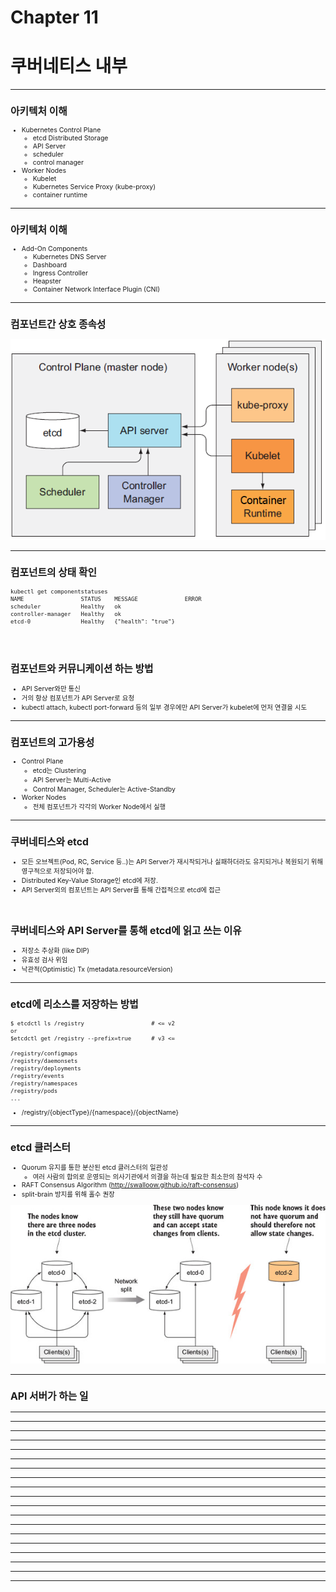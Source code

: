 <!-- $theme: gaia -->
<!-- template: invert -->
<!-- page_number:true -->
<!-- $size: 16:9 -->

# Chapter 11
# 쿠버네티스 내부

-----------------------------------------

<div style="font-size:75%">

## 아키텍처 이해

* Kubernetes Control Plane
	* etcd Distributed Storage
	* API Server
	* scheduler
	* control manager
* Worker Nodes
	* Kubelet
	* Kubernetes Service Proxy (kube-proxy)
	* container runtime

</div>

-----------------------------------------

<div style="font-size:75%">

## 아키텍처 이해

* Add-On Components
	* Kubernetes DNS Server
	* Dashboard
	* Ingress Controller
	* Heapster
	* Container Network Interface Plugin (CNI)

</div>

-----------------------------------------

<div style="font-size:75%">
  
## 컴포넌트간 상호 종속성

<img src="architecture-01.png" width="900px" />

</div>

--------------------------------------

<div style="font-size:75%">
  
## 컴포넌트의 상태 확인
  

~~~
kubectl get componentstatuses
NAME                 STATUS    MESSAGE              ERROR
scheduler            Healthy   ok
controller-manager   Healthy   ok
etcd-0               Healthy   {"health": "true"}
~~~

</br></br>

## 컴포넌트와 커뮤니케이션 하는 방법

* API Server와만 통신
* 거의 항상 컴포넌트가 API Server로 요청
* kubectl attach, kubectl port-forward 등의 일부 경우에만 API Server가 kubelet에 먼저 연결을 시도

</div>

-----------------------------------------

<div style="font-size:75%">

## 컴포넌트의 고가용성

* Control Plane
	* etcd는 Clustering
	* API Server는 Multi-Active
	* Control Manager, Scheduler는 Active-Standby
* Worker Nodes
	* 전체 컴포넌트가 각각의  Worker Node에서 실행

</div>

-----------------------------------------

<div style="font-size:75%">

## 쿠버네티스와 etcd

* 모든 오브젝트(Pod, RC, Service 등..)는 API Server가 재시작되거나 실패하더라도 유지되거나 복원되기 위해 영구적으로 저장되어야 함.
* Distributed Key-Value Storage인 etcd에 저장.
* API Server외의 컴포넌트는 API Server를 통해 간접적으로 etcd에 접근

</br>

## 쿠버네티스와 API Server를 통해 etcd에 읽고 쓰는 이유

* 저장소 추상화 (like DIP)
* 유효성 검사 위임
* 낙관적(Optimistic) Tx (metadata.resourceVersion)

</div>

-----------------------------------------

<div style="font-size:75%">

## etcd에 리소스를 저장하는 방법

~~~
$ etcdctl ls /registry                    # <= v2
or 
$etcdctl get /registry --prefix=true      # v3 <=

/registry/configmaps
/registry/daemonsets
/registry/deployments
/registry/events
/registry/namespaces
/registry/pods
...
~~~

* /registry/{objectType}/{namespace}/{objectName}

</div>

-----------------------------------------

<div style="font-size:75%">

## etcd 클러스터

* Quorum 유지를 통한 분산된 etcd 클러스터의 일관성
	* 여러 사람의 합의로 운영되는 의사기관에서 의결을 하는데 필요한 최소한의 참석자 수
* RAFT Consensus Algorithm (http://swalloow.github.io/raft-consensus)
* split-brain 방지를 위해 홀수 권장

<img src="architecture-02.jpg" width="650px"/>

</div>

-----------------------------------------

<div style="font-size:75%">

## API 서버가 하는 일

</div>

-----------------------------------------

<div style="font-size:75%">

</div>

-----------------------------------------

<div style="font-size:75%">

</div>

-----------------------------------------

<div style="font-size:75%">

</div>

-----------------------------------------

<div style="font-size:75%">

</div>

-----------------------------------------

<div style="font-size:75%">

</div>

-----------------------------------------

<div style="font-size:75%">

</div>

-----------------------------------------

<div style="font-size:75%">

</div>

-----------------------------------------

<div style="font-size:75%">

</div>

-----------------------------------------

<div style="font-size:75%">

</div>

-----------------------------------------

<div style="font-size:75%">

</div>

-----------------------------------------

<div style="font-size:75%">

</div>

-----------------------------------------

<div style="font-size:75%">

</div>

-----------------------------------------

<div style="font-size:75%">

</div>

-----------------------------------------

<div style="font-size:75%">

</div>

-----------------------------------------

<div style="font-size:75%">

</div>

-----------------------------------------

<div style="font-size:75%">

</div>

-----------------------------------------

<div style="font-size:75%">

</div>

-----------------------------------------

<div style="font-size:75%">

</div>

-----------------------------------------
